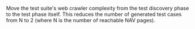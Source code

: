 Move the test suite's web crawler complexity from the test discovery phase to the test phase itself.  This reduces the number of generated test cases from N to 2 (where N is the number of reachable NAV pages).